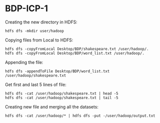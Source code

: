 # BDP-ICP-1 

Creating the new directory in HDFS:

    hdfs dfs -mkdir user/hadoop

Copying files from Local to HDFS:
  
    hdfs dfs -copyFromLocal Desktop/BDP/shakespeare.txt /user/hadoop/.
    hdfs dfs -copyFromLocal Desktop/BDP/word_list.txt /user/hadoop/.
    
Appending the file:

    hdfs dfs -appendToFile Desktop/BDP/word_list.txt /user/hadoop/shakespeare.txt
    
Get first and last 5 lines of file:

    hdfs dfs -cat /user/hadoop/shakespeare.txt | head -5
    hdfs dfs -cat /user/hadoop/shakespeare.txt | tail -5
   
Creating new file and merging all the datasets:

    hdfs dfs -cat /user/hadoop/* | hdfs dfs -put -/user/hadoop/output.txt
